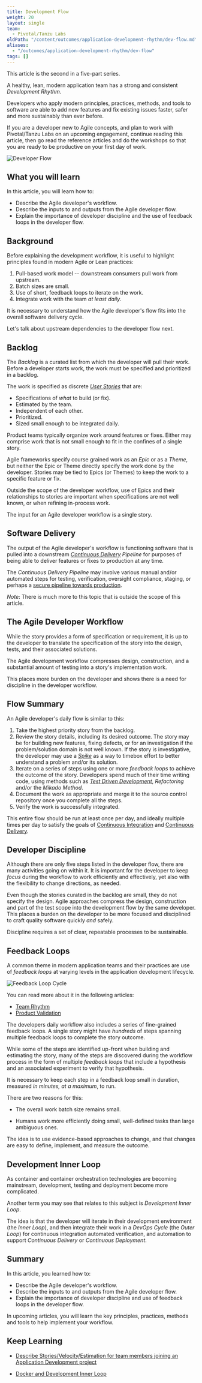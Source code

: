 ```yaml
---
title: Development Flow
weight: 20
layout: single
team:
  - Pivotal/Tanzu Labs
oldPath: "/content/outcomes/application-development-rhythm/dev-flow.md"
aliases:
  - "/outcomes/application-development-rhythm/dev-flow"
tags: []
---
```


This article is the second in a five-part series.

A healthy, lean, modern application team has a strong and consistent
_Development Rhythm_.

Developers who apply modern principles, practices,
methods, and tools to software are able to
add new features and fix existing issues faster,
safer and more sustainably than ever before.

If you are a developer new to Agile concepts,
and plan to work with Pivotal/Tanzu Labs on an upcoming
engagement,
continue reading this article,
then go read the reference articles and do the workshops
so that you are ready to be productive on your
first day of work.

![Developer Flow](/images/outcomes/application-development-rhythm/developer-flow-programmer.jpg)

## What you will learn

In this article, you will learn how to:

- Describe the Agile developer's workflow.
- Describe the inputs to and outputs from the Agile developer flow.
- Explain the importance of developer discipline and the use of
  feedback loops in the developer flow.

## Background

Before explaining the development workflow,
it is useful to highlight principles found in modern Agile or Lean
practices:

1. Pull-based work model -- downstream consumers pull work from upstream.
1. Batch sizes are small.
1. Use of short, feedback loops to iterate on the work.
1. Integrate work with the team _at least daily_.

It is necessary to understand how the Agile developer's flow fits into
the overall software delivery cycle.

Let's talk about upstream dependencies to the developer flow next.

## Backlog

The _Backlog_ is a curated list from which the developer will pull their
work.
Before a developer starts work,
the work must be specified and prioritized in a backlog.

The work is specified as discrete [_User Stories_](/learningpaths/application-development/prioritizing-outcomes/#stories) that are:

- Specifications of _what_ to build (or fix).
- Estimated by the team.
- Independent of each other.
- Prioritized.
- Sized small enough to be integrated daily.

Product teams typically organize work around features or fixes.
Either may comprise work that is not small enough
to fit in the confines of a single story.

Agile frameworks specify course grained work as an _Epic_ or
as a _Theme_, but neither the Epic or Theme directly specify
the work done by the developer.
Stories may be tied to Epics (or Themes) to keep the work to
a specific feature or fix.

Outside the scope of the developer workflow,
use of Epics and their relationships to stories are important when
specifications are not well known,
or when refining in-process work.

The input for an Agile developer workflow is a single story.

## Software Delivery

The output of the Agile developer's workflow is functioning software
that is pulled into a downstream
_[Continuous Delivery](https://tanzu.vmware.com/developer/guides/ci-cd/ci-cd-what-is/#what-is-cd)_
_Pipeline_ for purposes of being able to deliver features or fixes to
production at any time.

The _Continuous Delivery Pipeline_ may involve various manual and/or
automated steps for testing,
verification,
oversight compliance,
staging,
or perhaps a
[secure pipeline towards production](https://www.thoughtworks.com/insights/articles/towards-a-secure-path-to-production).

_Note_:
There is much more to this topic that is outside the scope of this
article.

## The Agile Developer Workflow

While the story provides a form of specification or requirement,
it is up to the developer to translate the specification of the story
into the design, tests, and their associated solutions.

The Agile development workflow compresses design,
construction,
and a substantial amount of testing into a story's implementation work.

This places more burden on the developer and shows there is a
need for discipline in the developer workflow.

## Flow Summary

An Agile developer's daily flow is similar to this:

1.  Take the highest priority story from the backlog.
1.  Review the story details, including its desired outcome.
    The story may be for building new features,
    fixing defects,
    or for an investigation if the problem/solution domain
    is not well known.
    If the story is investigative,
    the developer may use a
    _[Spike](https://www.leadingagile.com/2016/09/whats-a-spike-who-should-enter-it-how-to-word-it/)_
    as a way to timebox effort to better understand a problem and/or its
    solution.
1.  Iterate on a series of steps using one or more _feedback loops_ to
    achieve the outcome of the story.
    Developers spend much of their time writing code,
    using methods such as
    [_Test Driven Development_](../../application-development/test-driven-development/),
    _Refactoring_ and/or the _Mikado Method_.
1.  Document the work as appropriate and merge it to the source control
    repository once you complete all the steps.
1.  Verify the work is successfully integrated.

This entire flow should be run at least once per day,
and ideally multiple times per day to satisfy the goals of
[Continuous Integration](https://martinfowler.com/articles/continuousIntegration.html) and
[Continuous Delivery](https://martinfowler.com/bliki/ContinuousDelivery.html).

## Developer Discipline

Although there are only five steps listed in the developer flow,
there are many activities going on within it.
It is important for the developer to keep _focus_ during the workflow to
work efficiently and effectively,
yet also with the flexibility to change directions,
as needed.

Even though the stories curated in the backlog are small,
they do not specify the design.
Agile approaches compress the design,
construction and part of the test scope into the development flow by the
same developer.
This places a burden on the developer to be more focused and disciplined
to craft quality software quickly _and_ safely.

Discipline requires a set of clear,
repeatable processes to be sustainable.

## Feedback Loops

A common theme in modern application teams and their practices are use
of _feedback loops_ at varying levels in the application development
lifecycle.

![Feedback Loop Cycle](/images/outcomes/application-development-rhythm/feedback-loop.jpeg)

You can read more about it in the following articles:

- [Team Rhythm](https://tanzu.vmware.com/developer/outcomes/application-development/team-rhythm/)
- [Product Validation](https://tanzu.vmware.com/developer/outcomes/application-development/product-validation/)

The developers daily workflow also includes a series of fine-grained
feedback loops.
A single story might have _hundreds_ of steps spanning multiple feedback
loops to complete the story outcome.

While some of the steps are identified up-front when building and
estimating the story,
many of the steps are discovered during the workflow process
in the form of multiple _feedback loops_ that include a hypothesis and
an associated experiment to verify that hypothesis.

It is necessary to keep each step in a feedback loop small in duration,
measured _in minutes, at a maximum_, to run.

There are two reasons for this:

- The overall work batch size remains small.

- Humans work more efficiently doing small, well-defined tasks than
  large ambiguous ones.

The idea is to use evidence-based approaches to change,
and that changes are easy to define,
implement,
and measure the outcome.

## Development Inner Loop

As container and container orchestration technologies are becoming
mainstream,
development,
testing and deployment become more complicated.

Another term you may see that relates to this subject is
_Development Inner Loop_.

The idea is that the developer will iterate in their development
environment (the _Inner Loop_),
and then integrate their work in a _DevOps Cycle_
(the _Outer Loop_)
for continuous integration automated verification,
and automation to support _Continuous Delivery_ or
_Continuous Deployment_.

## Summary

In this article, you learned how to:

- Describe the Agile developer's workflow.
- Describe the inputs to and outputs from the Agile developer flow.
- Explain the importance of developer discipline and use of feedback
  loops in the developer flow.

In upcoming articles,
you will learn the key principles,
practices,
methods and tools to help implement your workflow.

## Keep Learning

- [Describe Stories/Velocity/Estimation for team members joining an
  Application Development project](../../application-development/prioritizing-outcomes/)

- [Docker and Development Inner Loop](https://docs.microsoft.com/en-us/dotnet/architecture/containerized-lifecycle/design-develop-containerized-apps/docker-apps-inner-loop-workflow)
